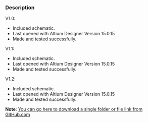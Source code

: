 ### Description

V1.0:
- Included schematic.
- Last opened with Altium Designer Version 15.0.15
- Made and tested successfully.

V1.1:
- Included schematic.
- Last opened with Altium Designer Version 15.0.15
- Made and tested successfully.

V1.2:
- Included schematic.
- Last opened with Altium Designer Version 15.0.15
- Made and tested successfully.

**Note**: [You can go here to download a single folder or file link from GitHub.com](https://minhaskamal.github.io/DownGit/#/home)
